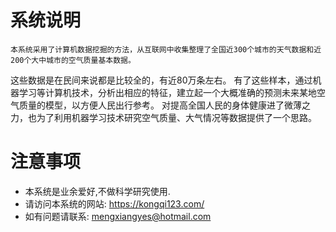 # 系统说明
    本系统采用了计算机数据挖掘的方法，从互联网中收集整理了全国近300个城市的天气数据和近200个大中城市的空气质量基本数据。
这些数据是在民间来说都是比较全的，有近80万条左右。
有了这些样本，通过机器学习等计算机技术，分析出相应的特征，建立起一个大概准确的预测未来某地空气质量的模型，以方便人民出行参考。
对提高全国人民的身体健康进了微薄之力，也为了利用机器学习技术研究空气质量、大气情况等数据提供了一个思路。

# 注意事项
- 本系统是业余爱好,不做科学研究使用.
- 请访问本系统的网站: https://kongqi123.com/
- 如有问题请联系: mengxiangyes@hotmail.com
